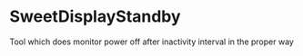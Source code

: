 SweetDisplayStandby
===================

Tool which does monitor power off after inactivity interval in the proper way

